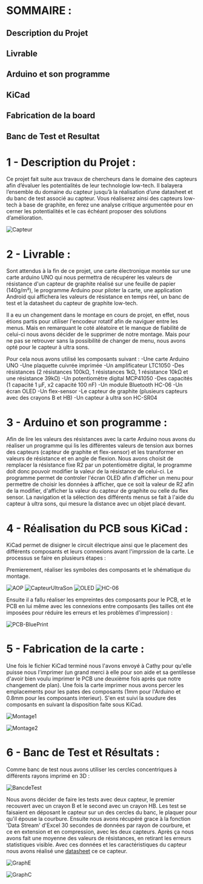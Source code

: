 # SOMMAIRE :

  ## Description du Projet
  ## Livrable
  ## Arduino et son programme
  ## KiCad
  ## Fabrication de la board
  ## Banc de Test et Resultat

# 1 - Description du Projet : 
  
  Ce projet fait suite aux travaux de chercheurs dans le domaine des capteurs afin d’évaluer les potentialités de leur technologie low-tech. Il balayera l’ensemble du domaine du capteur jusqu’à la réalisation d’une datasheet et du banc de test associé au capteur.  Vous réaliserez ainsi des capteurs low-tech à base de graphite, en ferez une analyse critique argumentée pour en cerner les potentialités et le cas échéant proposer des solutions d’amélioration.
  
  ![Capteur](https://user-images.githubusercontent.com/123975808/236404362-1486d5c3-1306-4a53-af7e-c833399e0547.jpeg)

  
# 2 - Livrable : 
  
  Sont attendus à la fin de ce projet, une carte électronique montée sur une carte arduino UNO qui nous permettra de récupérer les valeurs de résistance d'un capteur de graphite réalisé sur une feuille de papier (140g/m²), le programme Arduino pour piloter la carte, une application Android qui affichera les valeurs de résistance en temps réel, un banc de test et la datasheet du capteur de graphite low-tech.
  
  Il a eu un changement dans le montage en cours de projet, en effet, nous étions partis pour utiliser l'encodeur rotatif afin de naviguer entre les menus. Mais en remarquant le coté aléatoire et le manque de fiabilité de celui-ci nous avons décider de le supprimer de notre montage. Mais pour ne pas se retrouver sans la possibilité de changer de menu, nous avons opté pour le capteur à ultra sons. 
  
  Pour cela nous avons utilisé les composants suivant :
  -Une carte Arduino UNO
  -Une plaquette cuivrée imprimée 
  -Un amplificateur LTC1050
  -Des résistances (2 résistances 100kΩ, 1 résistances 1kΩ, 1 résistance 10kΩ et une résistance 39kΩ)
  -Un potentiomètre digital MCP41050
  -Des capacités (1 capacité 1 μF, x2 capacité 100 nF)
  -Un module Bluetooth HC-06
  -Un écran OLED
  -Un flex-sensor
  -Le capteur de graphite (plusieurs capteurs avec des crayons B et HB)
  -Un capteur à ultra son HC-SR04
  
# 3 - Arduino et son programme :

  Afin de lire les valeurs des résistances avec la carte Arduino nous avons du réaliser un programme qui lis les différentes valeurs de tension aux bornes des capteurs (capteur de graphite et flex-sensor) et les transformer en valeurs de résistance et en angle de flexion. Nous avons choisit de remplacer la résistance fixe R2 par un potentiomètre digital, le programme doit donc pouvoir modifier la valeur de la résistance de celui-ci. Le programme permet de controler l'écran OLED afin d'afficher un menu pour permettre de choisir les données à afficher, que ce soit la valeur de R2 afin de la modifier, d'afficher la valeur du capteur de graphite ou celle du flex sensor. La navigation et la sélection des différents menus se fait à l'aide du capteur à ultra sons, qui mesure la distance avec un objet placé devant.
  
# 4 - Réalisation du PCB sous KiCad :

  KiCad permet de disigner le circuit électrique ainsi que le placement des différents composants et leurs connexions avant l'imprssion de la carte. Le processus se faire en plusieurs étapes : 
  
  Premierement, réaliser les symboles des composants et le shématique du montage. 
  
  ![AOP](https://user-images.githubusercontent.com/123975808/236270953-0dd1b266-4069-4a7a-a7d5-889b840438ef.png)
  ![CapteurUltraSon](https://user-images.githubusercontent.com/123975808/236271023-11e8f291-21aa-4372-a532-135143a22666.png)
  ![OLED](https://user-images.githubusercontent.com/123975808/236271091-735d98da-f3dc-48ab-ae47-e1c56f433704.png)
  ![HC-06](https://user-images.githubusercontent.com/123975808/236271072-e1c05d2c-896e-47fe-b494-ff3b0ff2040c.png)

  Ensuite il a fallu réaliser les empreintes des composants pour le PCB, et le PCB en lui même avec les connexions entre composants (les tailles ont éte imposées pour réduire les erreurs et les problèmes d'impression) : 
  
  ![PCB-BluePrint](https://user-images.githubusercontent.com/123975808/236272249-6de6bcf9-4dca-4102-9818-028ca361b933.png)

# 5 - Fabrication de la carte :

  Une fois le fichier KiCad terminé nous l'avons envoyé à Cathy pour qu'elle puisse nous l'imprimer (un grand merci à elle pour son aide et sa gentilesse d'avoir bien voulu imprimer le PCB une deuxième fois après que notre changement de plan). Une fois la carte imprimer nous avons percer les emplacements pour les pates des composants (1mm pour l'Arduino et 0.8mm pour les composants interieur). S'en est suivi la soudure des composants en suivant la disposition faite sous KiCad. 
  
  ![Montage1](https://user-images.githubusercontent.com/123975808/236276552-98b44f9a-7cd6-4727-ac6d-d53c00d2d67d.jpeg)
  
  
  ![Montage2](https://user-images.githubusercontent.com/123975808/236276579-78c67b95-32c5-4712-8774-69f3a374d1e2.jpeg)
  
# 6 - Banc de Test et Résultats : 

  Comme banc de test nous avons utiliser les cercles concentriques à différents rayons imprimé en 3D : 

  ![BancdeTest](https://user-images.githubusercontent.com/123975808/236404408-0f6d1fc1-4647-4499-9c82-5ccaa70b519a.jpeg)
  
  Nous avons décider de faire les tests avec deux capteur, le premier recouvert avec un crayon B et le second avec un crayon HB. Les test se faisaient en déposant le capteur sur un des cercles du banc, le plaquer pour qu'il épouse la courbure. Ensuite nous avons récupéré grace à la fonction 'Data Stream' d'Excel 30 secondes de données par rayon de courbure, et ce en extension et en compression, avec les deux capteurs. Après ça nous avons fait une moyenne des valeurs de résistances, en retirant les erreurs statistiques visible. Avec ces données et les caractéristiques du capteur nous avons réalisé une [datasheet](https://github.com/MOSH-Insa-Toulouse/2022-2023-4GP-Leonar-Zoe/blob/b27132df8c1d5e796953fb5c742e87faf2610482/Graphite%20Flex%20Sensor.pdf) ce ce capteur. 
  
  ![GraphE](https://user-images.githubusercontent.com/123975808/236405793-955b6743-075a-4e0a-9463-b493ec8aa6d3.png)


  ![GraphC](https://user-images.githubusercontent.com/123975808/236405827-cc78f656-7445-4c81-9d7e-f9d581ce69b4.png)

  
  
